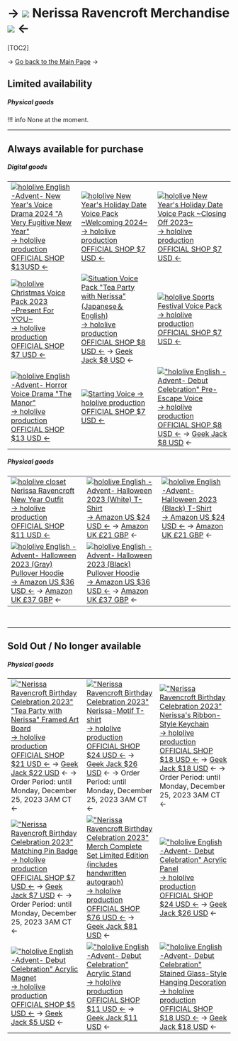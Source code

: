 # -> ![](https://files.catbox.moe/f9inkg.png)  **Nerissa Ravencroft Merchandise**  ![](https://files.catbox.moe/f9inkg.png) <-

[TOC2]

-> [Go back to the Main Page](https://rentry.org/joint_operation_center) ->

## Limited availability
##### Physical goods
!!! info
    None at the moment.
&nbsp;
***

## Always available for purchase

##### Digital goods
||||
|-----|-----|-----|
[![hololive English -Advent- New Year's Voice Drama 2024 "A Very Fugitive New Year"](https://files.catbox.moe/vmqdlh.webp)  -> hololive production OFFICIAL SHOP $13USD <-](https://shop.hololivepro.com/en/products/hololiveen_advent_newyearvoice2024) | [![hololive New Year's Holiday Date Voice Pack ~Welcoming 2024~](https://files.catbox.moe/ou3flp.webp)  -> hololive production OFFICIAL SHOP $7 USD <-](https://shop.hololivepro.com/en/products/hololive_newyearsholidaydatevoice_welcoming2024?variant=44318857003228) | [![hololive New Year's Holiday Date Voice Pack ~Closing Off 2023~](https://files.catbox.moe/vgqz02.webp)  -> hololive production OFFICIAL SHOP $7 USD <-](https://shop.hololivepro.com/en/products/hololive_newyearsholidaydatevoice_closingoff2023?variant=44318679990492)|[![hololive New Year's Holiday Date Voice Pack ~Welcoming 2024~](https://files.catbox.moe/ou3flp.webp)  -> hololive production OFFICIAL SHOP $7 USD <-](https://shop.hololivepro.com/en/products/hololive_newyearsholidaydatevoice_welcoming2024?variant=44318857003228) 
| [![hololive Christmas Voice Pack 2023 ~Present For Y♡U~](https://files.catbox.moe/9e81cl.webp)  -> hololive production OFFICIAL SHOP $7 USD <-](https://shop.hololivepro.com/en/products/hololive_christmasvoice2023?variant=44256038781148) | [![Situation Voice Pack "Tea Party with Nerissa" (Japanese＆English)](https://files.catbox.moe/4lh34c.webp) -> hololive production OFFICIAL SHOP $8 USD <-](https://shop.hololivepro.com/en/products/nerissaravencroft_bd2023?variant=44224966492380) -> [Geek Jack $8 USD](https://shop.geekjack.net/collections/nerissa-ravencroft/products/nerissa-ravencroft-birthday-celebration-2023-situation-voice-tea-party-with-nerissajapanese-english) <- |[![hololive Sports Festival Voice Pack](https://files.catbox.moe/ld13tm.webp)  -> hololive production OFFICIAL SHOP $7 USD <-](https://shop.hololivepro.com/en/products/hololive_sportsfestival_voicepack?variant=44163472916700)
|[![hololive English -Advent- Horror Voice Drama "The Manor"](https://files.catbox.moe/q0jaal.png)  -> hololive production OFFICIAL SHOP $13 USD <-](https://shop.hololivepro.com/en/products/hololiveen_advent_horrorvoicedrama) | [![Starting Voice](https://files.catbox.moe/n23m9f.png)  -> hololive production OFFICIAL SHOP $7 USD <-](https://shop.hololivepro.com/en/products/startingvoice_nerissaravencroft?variant=44011822776540)|[!["hololive English -Advent- Debut Celebration" Pre-Escape Voice](https://files.catbox.moe/qg6b44.jpg) -> hololive production OFFICIAL SHOP $8 USD <-](https://shop.hololivepro.com/en/products/hololiveen_advent_debut?variant=44013781156060) -> [Geek Jack $8 USD](https://shop.geekjack.net/products/hololive-english-advent-debut-celebration-pre-escape-voice?variant=45237274706166) <- 


##### Physical goods
||||
|-----|-----|-----|
| [![hololive closet Nerissa Ravencroft New Year Outfit](https://files.catbox.moe/xpx58x.webp) -> hololive production OFFICIAL SHOP $11 USD <-](https://shop.hololivepro.com/en/products/hololivecloset_nerissaravencroft_newyearoutfit) | [![hololive English -Advent- Halloween 2023 (White) T-Shirt](https://files.catbox.moe/fhz3w9.jpg) -> Amazon US $24 USD <-](https://amazon.com/dp/B0CLGP7C9B) -> [Amazon UK £21 GBP](https://amazon.co.uk/dp/B0CLGPSR47) <- | [![hololive English -Advent- Halloween 2023 (Black) T-Shirt](https://files.catbox.moe/js3gw2.jpg) -> Amazon US $24 USD <-](https://amazon.com/dp/B0CLGPCS24) -> [Amazon UK £21 GBP](https://amazon.co.uk/dp/B0CLGMKS36) <- |
| [![hololive English -Advent- Halloween 2023 (Gray) Pullover Hoodie](https://files.catbox.moe/8qle07.jpg) -> Amazon US $36 USD <-](https://amazon.com/dp/B0CLGNPRCZ) -> [Amazon UK £37 GBP](https://amazon.co.uk/dp/B0CLGMH8ZK) <- | [![hololive English -Advent- Halloween 2023 (Black) Pullover Hoodie](https://files.catbox.moe/qheekh.jpg) -> Amazon US $36 USD <-](https://amazon.com/dp/B0CLGNQZ8Q) -> [Amazon UK £37 GBP](https://amazon.co.uk/dp/B0CLGNS8SV) <- |

&nbsp;
&nbsp;
***

## Sold Out / No longer available
##### Physical goods
||||
|-----|-----|-----|
|[!["Nerissa Ravencroft Birthday Celebration 2023" "Tea Party with Nerissa" Framed Art Board](https://files.catbox.moe/iw7716.webp) -> hololive production OFFICIAL SHOP $21 USD <-](https://shop.hololivepro.com/en/products/nerissaravencroft_bd2023?variant=44224966361308) -> [Geek Jack $22 USD](https://shop.geekjack.net/products/nerissa-ravencroft-birthday-celebration-2023-tea-party-with-nerissa-framed-art-board) <- -> Order Period: until Monday, December 25, 2023 3AM CT <- |[!["Nerissa Ravencroft Birthday Celebration 2023" Nerissa-Motif T-shirt](https://files.catbox.moe/h2134i.webp) -> hololive production OFFICIAL SHOP $24 USD <-](https://shop.hololivepro.com/en/products/nerissaravencroft_bd2023?variant=44224966394076) -> [Geek Jack $26 USD](https://shop.geekjack.net/products/nerissa-ravencroft-birthday-celebration-2023-nerissa-motif-t-shirt) <- -> Order Period: until Monday, December 25, 2023 3AM CT <- |[!["Nerissa Ravencroft Birthday Celebration 2023" Nerissa's Ribbon-Style Keychain](https://files.catbox.moe/7xplf6.webp) -> hololive production OFFICIAL SHOP $18 USD <-](https://shop.hololivepro.com/en/products/nerissaravencroft_bd2023?variant=44224966426844) -> [Geek Jack $18 USD](https://shop.geekjack.net/products/nerissa-ravencroft-birthday-celebration-2023-nerissas-ribbon-style-keychain) <- -> Order Period: until Monday, December 25, 2023 3AM CT <- |
|[!["Nerissa Ravencroft Birthday Celebration 2023" Matching Pin Badge](https://files.catbox.moe/9ft3la.webp) -> hololive production OFFICIAL SHOP $7 USD <-](https://shop.hololivepro.com/en/products/nerissaravencroft_bd2023?variant=44224966459612) -> [Geek Jack $7 USD](https://shop.geekjack.net/products/nerissa-ravencroft-birthday-celebration-2023-matching-pin-badge) <- -> Order Period: until Monday, December 25, 2023 3AM CT <- |[!["Nerissa Ravencroft Birthday Celebration 2023" Merch Complete Set Limited Edition (includes handwritten autograph)](https://files.catbox.moe/rp9h3f.webp) -> hololive production OFFICIAL SHOP $76 USD <-](https://shop.hololivepro.com/en/products/nerissaravencroft_bd2023?variant=44224966328540) -> [Geek Jack $81 USD](https://shop.geekjack.net/collections/nerissa-ravencroft/products/nerissa-ravencroft-birthday-celebration-2023-merch-complete-set-limited-edition) <- |[!["hololive English -Advent- Debut Celebration" Acrylic Panel](https://files.catbox.moe/mxop74.jpg) -> hololive production OFFICIAL SHOP $24 USD <-](https://shop.hololivepro.com/en/products/hololiveen_advent_debut?variant=44013780697308) -> [Geek Jack $26 USD](https://shop.geekjack.net/collections/hololive-en-advent/products/hololive-english-advent-debut-celebration-acrylic-panel) <- |
|[!["hololive English -Advent- Debut Celebration" Acrylic Magnet](https://files.catbox.moe/u1wxjo.jpg) -> hololive production OFFICIAL SHOP $5 USD <-](https://shop.hololivepro.com/en/products/hololiveen_advent_debut?variant=44013780795612) -> [Geek Jack $5 USD](https://shop.geekjack.net/collections/hololive-en-advent/products/hololive-english-advent-debut-celebration-acrylic-magnet?variant=45237269463286) <- |[!["hololive English -Advent- Debut Celebration" Acrylic Stand](https://files.catbox.moe/t2xaw7.jpg) -> hololive production OFFICIAL SHOP $11 USD <-](https://shop.hololivepro.com/en/products/hololiveen_advent_debut?variant=44013780959452) -> [Geek Jack $11 USD](https://shop.geekjack.net/products/hololive-english-advent-debut-celebration-acrylic-stand?variant=45237271199990) <- |[!["hololive English -Advent- Debut Celebration" Stained Glass-Style Hanging Decoration](https://files.catbox.moe/he5pvi.jpg) -> hololive production OFFICIAL SHOP $18 USD <-](https://shop.hololivepro.com/en/products/hololiveen_advent_debut?variant=44013781057756) -> [Geek Jack $18 USD](https://shop.geekjack.net/collections/hololive-en-advent/products/hololive-english-advent-debut-celebration-stained-glass-style-hanging-decoration) <- |